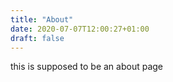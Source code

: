 ```yaml
---
title: "About"
date: 2020-07-07T12:00:27+01:00
draft: false
---
```


this is supposed to be an about page